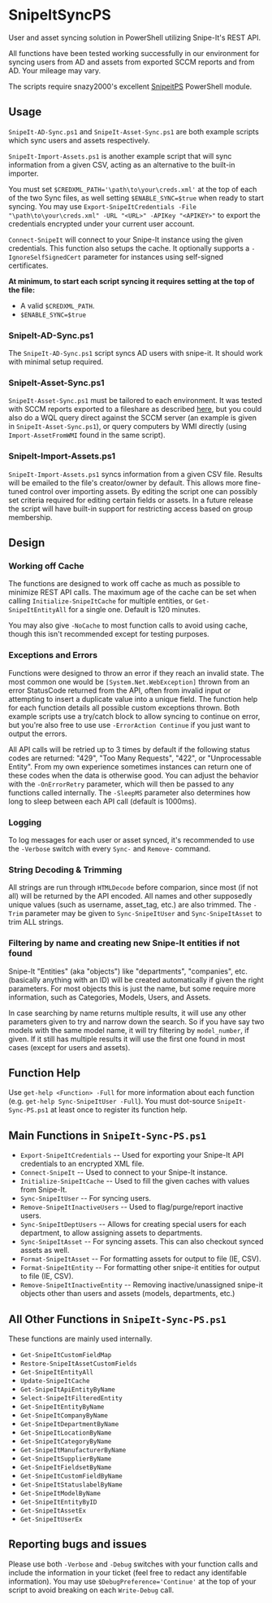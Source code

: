 # SnipeItSyncPS
 User and asset syncing solution in PowerShell utilizing Snipe-It's REST API.

All functions have been tested working successfully in our environment for syncing users from AD and assets from exported SCCM reports and from AD. Your mileage may vary.

The scripts require snazy2000's excellent [SnipeitPS](https://github.com/snazy2000/SnipeitPS) PowerShell module.

## Usage
`SnipeIt-AD-Sync.ps1` and `SnipeIt-Asset-Sync.ps1` are both example scripts which sync users and assets respectively. 

`SnipeIt-Import-Assets.ps1` is another example script that will sync information from a given CSV, acting as an alternative to the built-in importer.

You must set `$CREDXML_PATH='\path\to\your\creds.xml'` at the top of each of the two Sync files, as well setting `$ENABLE_SYNC=$true` when ready to start syncing. You may use `Export-SnipeItCredentials -File "\path\to\your\creds.xml" -URL "<URL>" -APIKey "<APIKEY>"` to export the credentials encrypted under your current user account.

`Connect-SnipeIt` will connect to your Snipe-It instance using the given credentials. This function also setups the cache. It optionally supports a `-IgnoreSelfSignedCert` parameter for instances using self-signed certificates.

**At minimum, to start each script syncing it requires setting at the top of the file:**
- A valid `$CREDXML_PATH`.
- `$ENABLE_SYNC=$true`

### SnipeIt-AD-Sync.ps1
The `SnipeIt-AD-Sync.ps1` script syncs AD users with snipe-it. It should work with minimal setup required.

### SnipeIt-Asset-Sync.ps1
`SnipeIt-Asset-Sync.ps1` must be tailored to each environment. It was tested with SCCM reports exported to a fileshare as described [here](https://docs.microsoft.com/en-us/mem/configmgr/core/servers/manage/operations-and-maintenance-for-reporting#bkmk_subscription), but you could also do a WQL query direct against the SCCM server (an example is given in `SnipeIt-Asset-Sync.ps1`), or query computers by WMI directly (using `Import-AssetFromWMI` found in the same script).

### SnipeIt-Import-Assets.ps1
`SnipeIt-Import-Assets.ps1` syncs information from a given CSV file. Results will be emailed to the file's creator/owner by default. This allows more fine-tuned control over importing assets. By editing the script one can possibly set criteria required for editing certain fields or assets. In a future release the script will have built-in support for restricting access based on group membership.

## Design
### Working off Cache
The functions are designed to work off cache as much as possible to minimize REST API calls. The maximum age of the cache can be set when calling `Initialize-SnipeItCache` for multiple entities, or `Get-SnipeItEntityAll` for a single one. Default is 120 minutes.

You may also give `-NoCache` to most function calls to avoid using cache, though this isn't recommended except for testing purposes.

### Exceptions and Errors
Functions were designed to throw an error if they reach an invalid state. The most common one would be `[System.Net.WebException]` thrown from an error StatusCode returned from the API, often from invalid input or attempting to insert a duplicate value into a unique field. The function help for each function details all possible custom exceptions thrown. Both example scripts use a try/catch block to allow syncing to continue on error, but you're also free to use use `-ErrorAction Continue` if you just want to output the errors.

All API calls will be retried up to 3 times by default if the following status codes are returned: "429", "Too Many Requests", "422", or "Unprocessable Entity". From my own experience sometimes instances can return one of these codes when the data is otherwise good. You can adjust the behavior with the `-OnErrorRetry` parameter, which will then be passed to any functions called internally. The `-SleepMS` parameter also determines how long to sleep between each API call (default is 1000ms).

### Logging
To log messages for each user or asset synced, it's recommended to use the `-Verbose` switch with every `Sync-` and `Remove-` command.

### String Decoding & Trimming
All strings are run through `HTMLDecode` before comparion, since most (if not all) will be returned by the API encoded. All names and other supposedly unique values (such as username, asset_tag, etc.) are also trimmed. The `-Trim` parameter may be given to `Sync-SnipeItUser` and `Sync-SnipeItAsset` to trim ALL strings.

### Filtering by name and creating new Snipe-It entities if not found
Snipe-It "Entities" (aka "objects") like "departments", "companies", etc. (basically anything with an ID) will be created automatically if given the right parameters. For most objects this is just the name, but some require more information, such as Categories, Models, Users, and Assets.

In case searching by name returns multiple results, it will use any other parameters given to try and narrow down the search. So if you have say two models with the same model name, it will try filtering by `model_number`, if given. If it still has multiple results it will use the first one found in most cases (except for users and assets).

## Function Help
Use `get-help <Function> -Full` for more information about each function (e.g. `get-help Sync-SnipeItUser -Full`). You must dot-source `SnipeIt-Sync-PS.ps1` at least once to register its function help.

## Main Functions in `SnipeIt-Sync-PS.ps1`
- `Export-SnipeItCredentials` -- Used for exporting your Snipe-It API credentials to an encrypted XML file.
- `Connect-SnipeIt` -- Used to connect to your Snipe-It instance.
- `Initialize-SnipeItCache` -- Used to fill the given caches with values from Snipe-It.
- `Sync-SnipeItUser` -- For syncing users.
- `Remove-SnipeItInactiveUsers` -- Used to flag/purge/report inactive users.
- `Sync-SnipeItDeptUsers` -- Allows for creating special users for each department, to allow assigning assets to departments.
- `Sync-SnipeItAsset` -- For syncing assets. This can also checkout synced assets as well.
- `Format-SnipeItAsset` -- For formatting assets for output to file (IE, CSV).
- `Format-SnipeItEntity` -- For formatting other snipe-it entities for output to file (IE, CSV).
- `Remove-SnipeItInactiveEntity` -- Removing inactive/unassigned snipe-it objects other than users and assets (models, departments, etc.)

## All Other Functions in `SnipeIt-Sync-PS.ps1`
These functions are mainly used internally.

- `Get-SnipeItCustomFieldMap`
- `Restore-SnipeItAssetCustomFields`
- `Get-SnipeItEntityAll`
- `Update-SnipeItCache`
- `Get-SnipeItApiEntityByName`
- `Select-SnipeItFilteredEntity`
- `Get-SnipeItEntityByName`
- `Get-SnipeItCompanyByName`
- `Get-SnipeItDepartmentByName`
- `Get-SnipeItLocationByName`
- `Get-SnipeItCategoryByName`
- `Get-SnipeItManufacturerByName`
- `Get-SnipeItSupplierByName`
- `Get-SnipeItFieldsetByName`
- `Get-SnipeItCustomFieldByName`
- `Get-SnipeItStatuslabelByName`
- `Get-SnipeItModelByName`
- `Get-SnipeItEntityByID`
- `Get-SnipeItAssetEx`
- `Get-SnipeItUserEx`

## Reporting bugs and issues
 Please use both `-Verbose` and `-Debug` switches with your function calls and include the information in your ticket (feel free to redact any identifable information). You may use `$DebugPreference='Continue'` at the top of your script to avoid breaking on each `Write-Debug` call.
